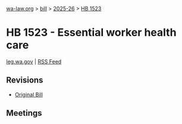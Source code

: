 [wa-law.org](/) > [bill](/bill/) > [2025-26](/bill/2025-26/) > [HB 1523](/bill/2025-26/hb/1523/)

# HB 1523 - Essential worker health care
[leg.wa.gov](https://app.leg.wa.gov/billsummary?BillNumber=1523&Year=2025&Initiative=false) | [RSS Feed](./rss.xml)

## Revisions
* [Original Bill](1/)

## Meetings